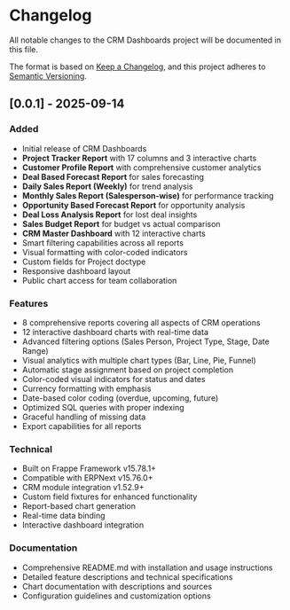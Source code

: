 # Changelog

All notable changes to the CRM Dashboards project will be documented in this file.

The format is based on [Keep a Changelog](https://keepachangelog.com/en/1.0.0/),
and this project adheres to [Semantic Versioning](https://semver.org/spec/v2.0.0.html).

## [0.0.1] - 2025-09-14

### Added
- Initial release of CRM Dashboards
- **Project Tracker Report** with 17 columns and 3 interactive charts
- **Customer Profile Report** with comprehensive customer analytics
- **Deal Based Forecast Report** for sales forecasting
- **Daily Sales Report (Weekly)** for trend analysis
- **Monthly Sales Report (Salesperson-wise)** for performance tracking
- **Opportunity Based Forecast Report** for opportunity analysis
- **Deal Loss Analysis Report** for lost deal insights
- **Sales Budget Report** for budget vs actual comparison
- **CRM Master Dashboard** with 12 interactive charts
- Smart filtering capabilities across all reports
- Visual formatting with color-coded indicators
- Custom fields for Project doctype
- Responsive dashboard layout
- Public chart access for team collaboration

### Features
- 8 comprehensive reports covering all aspects of CRM operations
- 12 interactive dashboard charts with real-time data
- Advanced filtering options (Sales Person, Project Type, Stage, Date Range)
- Visual analytics with multiple chart types (Bar, Line, Pie, Funnel)
- Automatic stage assignment based on project completion
- Color-coded visual indicators for status and dates
- Currency formatting with emphasis
- Date-based color coding (overdue, upcoming, future)
- Optimized SQL queries with proper indexing
- Graceful handling of missing data
- Export capabilities for all reports

### Technical
- Built on Frappe Framework v15.78.1+
- Compatible with ERPNext v15.76.0+
- CRM module integration v1.52.9+
- Custom field fixtures for enhanced functionality
- Report-based chart generation
- Real-time data binding
- Interactive dashboard integration

### Documentation
- Comprehensive README.md with installation and usage instructions
- Detailed feature descriptions and technical specifications
- Chart documentation with descriptions and sources
- Configuration guidelines and customization options
